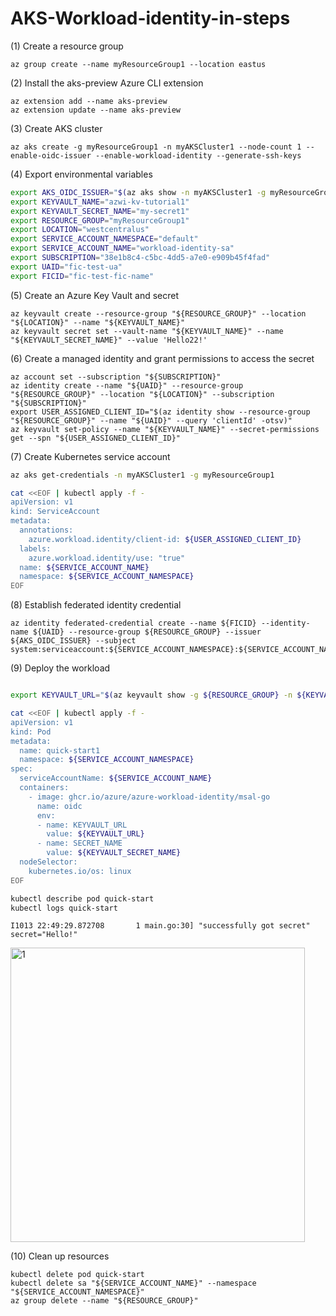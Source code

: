 # AKS-Workload-identity-in-steps

(1) Create a resource group
```azurecli
az group create --name myResourceGroup1 --location eastus
```

(2) Install the aks-preview Azure CLI extension
```azurecli
az extension add --name aks-preview
az extension update --name aks-preview
```

(3) Create AKS cluster
```azurecli
az aks create -g myResourceGroup1 -n myAKSCluster1 --node-count 1 --enable-oidc-issuer --enable-workload-identity --generate-ssh-keys
```
(4) Export environmental variables
```bash
export AKS_OIDC_ISSUER="$(az aks show -n myAKSCluster1 -g myResourceGroup1 --query "oidcIssuerProfile.issuerUrl" -otsv)"
export KEYVAULT_NAME="azwi-kv-tutorial1"
export KEYVAULT_SECRET_NAME="my-secret1"
export RESOURCE_GROUP="myResourceGroup1"
export LOCATION="westcentralus"
export SERVICE_ACCOUNT_NAMESPACE="default"
export SERVICE_ACCOUNT_NAME="workload-identity-sa"
export SUBSCRIPTION="38e1b8c4-c5bc-4dd5-a7e0-e909b45f4fad"
export UAID="fic-test-ua"
export FICID="fic-test-fic-name"
```
(5) Create an Azure Key Vault and secret

```azurecli
az keyvault create --resource-group "${RESOURCE_GROUP}" --location "${LOCATION}" --name "${KEYVAULT_NAME}"
az keyvault secret set --vault-name "${KEYVAULT_NAME}" --name "${KEYVAULT_SECRET_NAME}" --value 'Hello22!'
```
(6) Create a managed identity and grant permissions to access the secret

```azurecli
az account set --subscription "${SUBSCRIPTION}"
az identity create --name "${UAID}" --resource-group "${RESOURCE_GROUP}" --location "${LOCATION}" --subscription "${SUBSCRIPTION}"
export USER_ASSIGNED_CLIENT_ID="$(az identity show --resource-group "${RESOURCE_GROUP}" --name "${UAID}" --query 'clientId' -otsv)"
az keyvault set-policy --name "${KEYVAULT_NAME}" --secret-permissions get --spn "${USER_ASSIGNED_CLIENT_ID}"
```

(7) Create Kubernetes service account

```bash
az aks get-credentials -n myAKSCluster1 -g myResourceGroup1

cat <<EOF | kubectl apply -f -
apiVersion: v1
kind: ServiceAccount
metadata:
  annotations:
    azure.workload.identity/client-id: ${USER_ASSIGNED_CLIENT_ID}
  labels:
    azure.workload.identity/use: "true"
  name: ${SERVICE_ACCOUNT_NAME}
  namespace: ${SERVICE_ACCOUNT_NAMESPACE}
EOF
```
(8) Establish federated identity credential

```azurecli
az identity federated-credential create --name ${FICID} --identity-name ${UAID} --resource-group ${RESOURCE_GROUP} --issuer ${AKS_OIDC_ISSUER} --subject system:serviceaccount:${SERVICE_ACCOUNT_NAMESPACE}:${SERVICE_ACCOUNT_NAME}

```
(9) Deploy the workload

```bash

export KEYVAULT_URL="$(az keyvault show -g ${RESOURCE_GROUP} -n ${KEYVAULT_NAME} --query properties.vaultUri -o tsv)"

cat <<EOF | kubectl apply -f -
apiVersion: v1
kind: Pod
metadata:
  name: quick-start1
  namespace: ${SERVICE_ACCOUNT_NAMESPACE}
spec:
  serviceAccountName: ${SERVICE_ACCOUNT_NAME}
  containers:
    - image: ghcr.io/azure/azure-workload-identity/msal-go
      name: oidc
      env:
      - name: KEYVAULT_URL
        value: ${KEYVAULT_URL}
      - name: SECRET_NAME
        value: ${KEYVAULT_SECRET_NAME}
  nodeSelector:
    kubernetes.io/os: linux
EOF

kubectl describe pod quick-start
kubectl logs quick-start
```

```output
I1013 22:49:29.872708       1 main.go:30] "successfully got secret" secret="Hello!"
```
<img width="471" alt="1" src="https://user-images.githubusercontent.com/61469290/204133311-658aafcc-bfdc-4b0a-b182-54dc5d007ef0.png">

(10) Clean up resources

```azurecli
kubectl delete pod quick-start
kubectl delete sa "${SERVICE_ACCOUNT_NAME}" --namespace "${SERVICE_ACCOUNT_NAMESPACE}"
az group delete --name "${RESOURCE_GROUP}"
```

